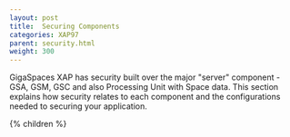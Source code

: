 ```yaml
---
layout: post
title:  Securing Components
categories: XAP97
parent: security.html
weight: 300
---
```




GigaSpaces XAP has security built over the major "server" component - GSA, GSM, GSC and also Processing Unit with Space data. This section explains how security relates to each component and the configurations needed to securing your application.

{% children %}
